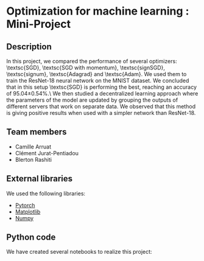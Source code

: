 # Optimization for machine learning : Mini-Project
## Description
 In this project, we compared the performance of several optimizers: \textsc{SGD}, \textsc{SGD with momentum}, \textsc{signSGD}, \textsc{signum}, \textsc{Adagrad} and \textsc{Adam}. We used them to train the ResNet-18 neural network on the MNIST dataset. We concluded that in this setup \textsc{SGD} is performing the best, reaching an accuracy of 95.04$\pm$0.54\%.\\
We then studied a decentralized learning approach where the parameters of the model are updated by grouping the outputs of different servers that work on separate data. We observed that this method is giving positive results when used with a simpler network than ResNet-18.

## Team members
* Camille Arruat
* Clément Jurat-Pentiadou
* Blerton Rashiti

## External libraries
We used the following libraries:
* [Pytorch](https://pytorch.org/)
* [Matplotlib](https://matplotlib.org/)
* [Numpy](https://numpy.org/)

## Python code

We have created several notebooks to realize this project:

